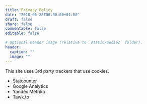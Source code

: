 ```yaml
---
title: Privacy Policy
date: "2018-06-28T00:00:00+01:00"
draft: false
share: false
commentable: false
editable: false

# Optional header image (relative to `static/media/` folder).
header:
  caption: ""
  image: ""
---
```

This site uses 3rd party trackers that use cookies.

- Statcounter
- Google Analytics
- Yandex Metrika
- Tawk.to